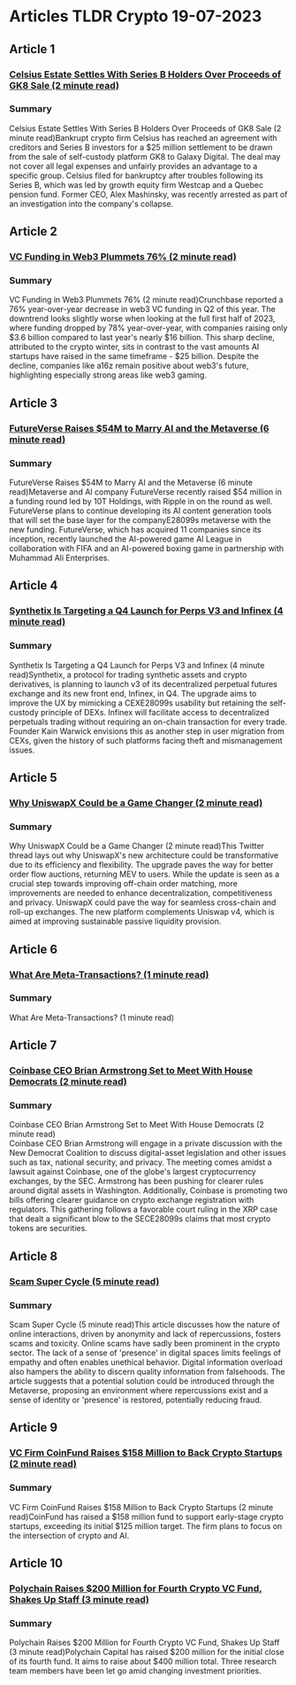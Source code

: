 # Articles TLDR Crypto 19-07-2023

## Article 1
### [Celsius Estate Settles With Series B Holders Over Proceeds of GK8 Sale (2 minute read)](https://tldr.tech)
### Summary 
 Celsius Estate Settles With Series B Holders Over Proceeds of GK8 Sale (2 minute read)Bankrupt crypto firm Celsius has reached an agreement with creditors and Series B investors for a $25 million settlement to be drawn from the sale of self-custody platform GK8 to Galaxy Digital. The deal may not cover all legal expenses and unfairly provides an advantage to a specific group. Celsius filed for bankruptcy after troubles following its Series B, which was led by growth equity firm Westcap and a Quebec pension fund. Former CEO, Alex Mashinsky, was recently arrested as part of an investigation into the company's collapse.

## Article 2
### [VC Funding in Web3 Plummets 76% (2 minute read)](https://tldr.tech)
### Summary 
 VC Funding in Web3 Plummets 76% (2 minute read)Crunchbase reported a 76% year-over-year decrease in web3 VC funding in Q2 of this year. The downtrend looks slightly worse when looking at the full first half of 2023, where funding dropped by 78% year-over-year, with companies raising only $3.6 billion compared to last year's nearly $16 billion. This sharp decline, attributed to the crypto winter, sits in contrast to the vast amounts AI startups have raised in the same timeframe - $25 billion. Despite the decline, companies like a16z remain positive about web3's future, highlighting especially strong areas like web3 gaming.

## Article 3
### [FutureVerse Raises $54M to Marry AI and the Metaverse (6 minute read)](https://tldr.tech)
### Summary 
 FutureVerse Raises $54M to Marry AI and the Metaverse (6 minute read)Metaverse and AI company FutureVerse recently raised $54 million in a funding round led by 10T Holdings, with Ripple in on the round as well. FutureVerse plans to continue developing its AI content generation tools that will set the base layer for the companyE28099s metaverse with the new funding. FutureVerse, which has acquired 11 companies since its inception, recently launched the AI-powered game AI League in collaboration with FIFA and an AI-powered boxing game in partnership with Muhammad Ali Enterprises.

## Article 4
### [Synthetix Is Targeting a Q4 Launch for Perps V3 and Infinex (4 minute read)](https://tldr.tech)
### Summary 
 Synthetix Is Targeting a Q4 Launch for Perps V3 and Infinex (4 minute read)Synthetix, a protocol for trading synthetic assets and crypto derivatives, is planning to launch v3 of its decentralized perpetual futures exchange and its new front end, Infinex, in Q4. The upgrade aims to improve the UX by mimicking a CEXE28099s usability but retaining the self-custody principle of DEXs. Infinex will facilitate access to decentralized perpetuals trading without requiring an on-chain transaction for every trade. Founder Kain Warwick envisions this as another step in user migration from CEXs, given the history of such platforms facing theft and mismanagement issues.

## Article 5
### [Why UniswapX Could be a Game Changer (2 minute read)](https://tldr.tech)
### Summary 
 Why UniswapX Could be a Game Changer (2 minute read)This Twitter thread lays out why UniswapX's new architecture could be transformative due to its efficiency and flexibility. The upgrade paves the way for better order flow auctions, returning MEV to users. While the update is seen as a crucial step towards improving off-chain order matching, more improvements are needed to enhance decentralization, competitiveness and privacy. UniswapX could pave the way for seamless cross-chain and roll-up exchanges. The new platform complements Uniswap v4, which is aimed at improving sustainable passive liquidity provision.

## Article 6
### [What Are Meta-Transactions? (1 minute read)](https://tldr.tech)
### Summary 
 What Are Meta-Transactions? (1 minute read)

## Article 7
### [Coinbase CEO Brian Armstrong Set to Meet With House Democrats (2 minute read)](https://tldr.tech)
### Summary 
 Coinbase CEO Brian Armstrong Set to Meet With House Democrats (2 minute read)<br>Coinbase CEO Brian Armstrong will engage in a private discussion with the New Democrat Coalition to discuss digital-asset legislation and other issues such as tax, national security, and privacy. The meeting comes amidst a lawsuit against Coinbase, one of the globe's largest cryptocurrency exchanges, by the SEC. Armstrong has been pushing for clearer rules around digital assets in Washington. Additionally, Coinbase is promoting two bills offering clearer guidance on crypto exchange registration with regulators. This gathering follows a favorable court ruling in the XRP case that dealt a significant blow to the SECE28099s claims that most crypto tokens are securities.

## Article 8
### [Scam Super Cycle (5 minute read)](https://tldr.tech)
### Summary 
 Scam Super Cycle (5 minute read)This article discusses how the nature of online interactions, driven by anonymity and lack of repercussions, fosters scams and toxicity. Online scams have sadly been prominent in the crypto sector. The lack of a sense of 'presence' in digital spaces limits feelings of empathy and often enables unethical behavior. Digital information overload also hampers the ability to discern quality information from falsehoods. The article suggests that a potential solution could be introduced through the Metaverse, proposing an environment where repercussions exist and a sense of identity or 'presence' is restored, potentially reducing fraud.

## Article 9
### [VC Firm CoinFund Raises $158 Million to Back Crypto Startups (2 minute read)](https://tldr.tech)
### Summary 
 VC Firm CoinFund Raises $158 Million to Back Crypto Startups (2 minute read)CoinFund has raised a $158 million fund to support early-stage crypto startups, exceeding its initial $125 million target. The firm plans to focus on the intersection of crypto and AI.

## Article 10
### [Polychain Raises $200 Million for Fourth Crypto VC Fund, Shakes Up Staff (3 minute read)](https://tldr.tech)
### Summary 
 Polychain Raises $200 Million for Fourth Crypto VC Fund, Shakes Up Staff (3 minute read)Polychain Capital has raised $200 million for the initial close of its fourth fund. It aims to raise about $400 million total. Three research team members have  been let go amid changing investment priorities.

